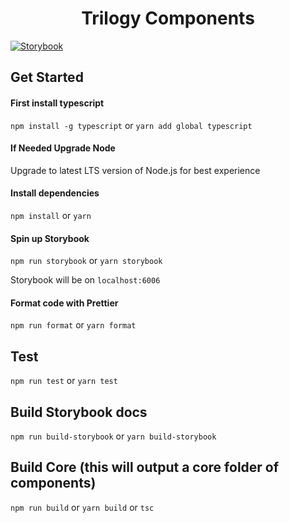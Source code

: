 <h1 align="center"> Trilogy Components</h1>


[![Storybook](https://raw.githubusercontent.com/storybooks/brand/master/badge/badge-storybook.svg?sanitize=true)](https://storybook.core.domain.com)


## Get Started

#### First install typescript
`npm install -g typescript` or `yarn add global typescript`

#### If Needed Upgrade Node
Upgrade to latest LTS version of Node.js for best experience

#### Install dependencies
`npm install` or `yarn`

#### Spin up Storybook
`npm run storybook` or `yarn storybook`

Storybook will be on `localhost:6006`

#### Format code with Prettier
`npm run format` or `yarn format`

## Test
`npm run test` or `yarn test`

## Build Storybook docs
`npm run build-storybook` or `yarn build-storybook`

## Build Core (this will output a core folder of components)
`npm run build` or `yarn build` or `tsc`
